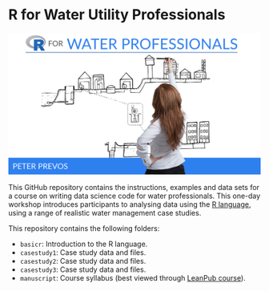 # R for Water Utility Professionals

![](manuscript/resources/session0/r4h2o-logo.png)

This GitHub repository contains the instructions, examples and data sets for a course on writing data science code for water professionals. This one-day workshop introduces participants to analysing data using the [R language](https://www.r-project.org/), using a range of realistic water management case studies.

This repository contains the following folders:
* `basicr`: Introduction to the R language.
* `casestudy1`: Case study data and files.
* `casestudy2`: Case study data and files.
* `casestudy3`: Case study data and files.
* `manuscript`: Course syllabus (best viewed through [LeanPub course](https://leanpub.com/c/R4H2O)).
